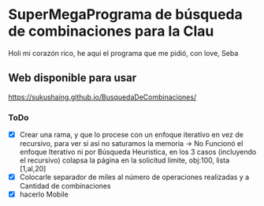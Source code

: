 # SuperMegaPrograma de búsqueda de combinaciones para la Clau

Holi mi corazón rico, he aquí el programa que me pidió, con love, Seba

## Web disponible para usar
https://sukushaing.github.io/BusquedaDeCombinaciones/

### ToDo
- [X] Crear una rama, y que lo procese con un enfoque iterativo en vez de recursivo, para ver sí así no saturamos la memoria
-> No Funcionó el enfoque Iterativo ni por Búsqueda Heuristica, en los 3 casos (incluyendo el recursivo) colapsa la página en la solicitud limite, obj:100, lista [1,al,20] 
- [X] Colocarle separador de miles al número de operaciones realizadas y a Cantidad de combinaciones 
- [X] hacerlo Mobile
